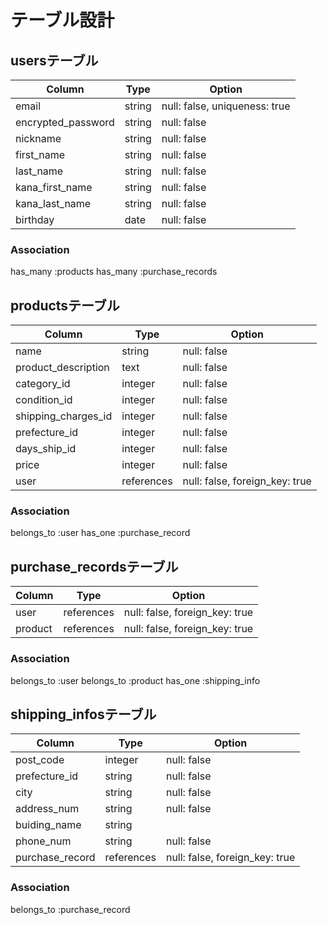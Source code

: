 # テーブル設計


## usersテーブル

| Column             | Type    | Option                        |
|--------------------|---------|-------------------------------|
| email              | string  | null: false, uniqueness: true |
| encrypted_password | string  | null: false                   |
| nickname           | string  | null: false                   |
| first_name         | string  | null: false                   |
| last_name          | string  | null: false                   |
| kana_first_name    | string  | null: false                   |
| kana_last_name     | string  | null: false                   |
| birthday           | date    | null: false                   |

### Association
has_many :products
has_many :purchase_records



## productsテーブル

| Column              | Type       | Option                         |
|-------------------- |------------|--------------------------------|
| name                | string     | null: false                    |
| product_description | text       | null: false                    |
| category_id         | integer    | null: false                    |
| condition_id        | integer    | null: false                    |
| shipping_charges_id | integer    | null: false                    |
| prefecture_id       | integer    | null: false                    |
| days_ship_id        | integer    | null: false                    |
| price               | integer    | null: false                    |
| user                | references | null: false, foreign_key: true |

### Association
belongs_to :user
has_one    :purchase_record



## purchase_recordsテーブル

| Column        | Type       | Option                         |
|---------------|------------|--------------------------------|
| user          | references | null: false, foreign_key: true |
| product       | references | null: false, foreign_key: true |

### Association
belongs_to :user
belongs_to :product
has_one    :shipping_info



## shipping_infosテーブル

| Column          | Type       | Option                            |
|-----------------|------------|-----------------------------------|
| post_code       | integer    | null: false                       |
| prefecture_id   | string     | null: false                       |
| city            | string     | null: false                       |
| address_num     | string     | null: false                       |
| buiding_name    | string     |                                   |
| phone_num       | string     | null: false                       |
| purchase_record | references | null: false, foreign_key: true    |

### Association
belongs_to :purchase_record

